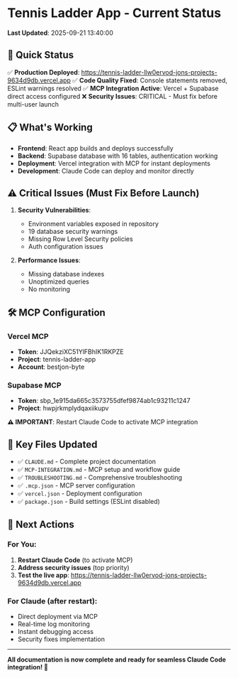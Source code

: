 # Tennis Ladder App - Current Status

**Last Updated**: 2025-09-21 13:40:00

## 🎯 Quick Status

✅ **Production Deployed**: https://tennis-ladder-llw0ervod-jons-projects-9634d9db.vercel.app
✅ **Code Quality Fixed**: Console statements removed, ESLint warnings resolved
✅ **MCP Integration Active**: Vercel + Supabase direct access configured
❌ **Security Issues**: CRITICAL - Must fix before multi-user launch

## 📋 What's Working

- **Frontend**: React app builds and deploys successfully
- **Backend**: Supabase database with 16 tables, authentication working
- **Deployment**: Vercel integration with MCP for instant deployments
- **Development**: Claude Code can deploy and monitor directly

## ⚠️ Critical Issues (Must Fix Before Launch)

1. **Security Vulnerabilities**:
   - Environment variables exposed in repository
   - 19 database security warnings
   - Missing Row Level Security policies
   - Auth configuration issues

2. **Performance Issues**:
   - Missing database indexes
   - Unoptimized queries
   - No monitoring

## 🛠️ MCP Configuration

### Vercel MCP
- **Token**: JJQekziXC51YlFBhIK1RKPZE
- **Project**: tennis-ladder-app
- **Account**: bestjon-byte

### Supabase MCP
- **Token**: sbp_1e915da665c3573755dfef9874ab1c93211c1247
- **Project**: hwpjrkmplydqaxiikupv

**⚠️ IMPORTANT**: Restart Claude Code to activate MCP integration

## 📂 Key Files Updated

- ✅ `CLAUDE.md` - Complete project documentation
- ✅ `MCP-INTEGRATION.md` - MCP setup and workflow guide
- ✅ `TROUBLESHOOTING.md` - Comprehensive troubleshooting
- ✅ `.mcp.json` - MCP server configuration
- ✅ `vercel.json` - Deployment configuration
- ✅ `package.json` - Build settings (ESLint disabled)

## 🚀 Next Actions

### For You:
1. **Restart Claude Code** (to activate MCP)
2. **Address security issues** (top priority)
3. **Test the live app**: https://tennis-ladder-llw0ervod-jons-projects-9634d9db.vercel.app

### For Claude (after restart):
- Direct deployment via MCP
- Real-time log monitoring
- Instant debugging access
- Security fixes implementation

---

**All documentation is now complete and ready for seamless Claude Code integration! 🎉**